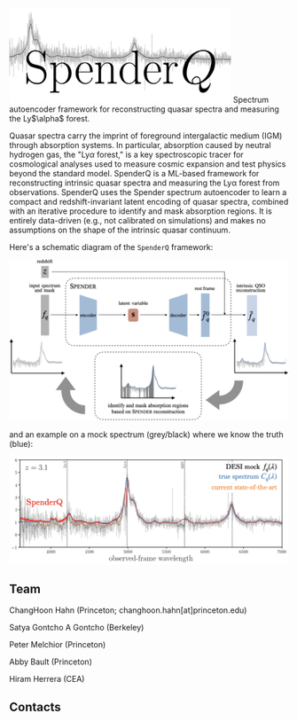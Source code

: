 <img src="./doc/spenderq_logo.png" width="400">
Spectrum autoencoder framework for reconstructing quasar spectra and measuring the Ly$\alpha$ forest. 

Quasar spectra carry the imprint of foreground intergalactic medium (IGM) through absorption systems. In particular, absorption caused by neutral hydrogen gas, the "Ly$\alpha$ forest," is a key spectroscopic tracer for cosmological analyses used to measure cosmic expansion and test physics beyond the standard model. SpenderQ is a ML-based  framework for reconstructing intrinsic quasar spectra and measuring the Lyα forest from observations. SpenderQ uses the Spender spectrum autoencoder to learn a compact and redshift-invariant latent encoding of quasar spectra, combined with an iterative procedure to identify and mask absorption regions. It is entirely data-driven (e.g., not calibrated on simulations) and makes no assumptions on the shape of the intrinsic quasar continuum. 

Here's a schematic diagram of the `SpenderQ` framework:

<img src="./doc/spenderq_framework.png" width="600">

and an example on a mock spectrum (grey/black) where we know the truth (blue): 

<img src="./doc/spenderq_demo.png" width="800">





## Team 

ChangHoon Hahn (Princeton; changhoon.hahn[at]princeton.edu)

Satya Gontcho A Gontcho (Berkeley)

Peter Melchior (Princeton)

Abby Bault (Princeton)

Hiram Herrera (CEA)



## Contacts


